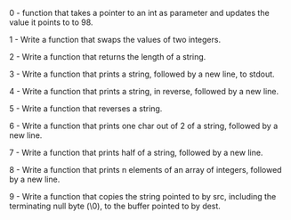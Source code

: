 0 - function that takes a pointer to an int as parameter and updates the value it points to to 98.

1 - Write a function that swaps the values of two integers.

2 - Write a function that returns the length of a string.

3 - Write a function that prints a string, followed by a new line, to stdout.

4 - Write a function that prints a string, in reverse, followed by a new line.

5 - Write a function that reverses a string.

6 - Write a function that prints one char out of 2 of a string, followed by a new line.

7 - Write a function that prints half of a string, followed by a new line.

8 - Write a function that prints n elements of an array of integers, followed by a new line.

9 - Write a function that copies the string pointed to by src, including the terminating null byte (\0), to the buffer pointed to by dest.
